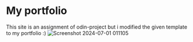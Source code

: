 # My portfolio
This site is an assignment of odin-project but i modified the given template to my portfolio :)
![Screenshot 2024-07-01 011105](https://github.com/Monu2114/My-Portfolio/assets/116855819/14a3fc1e-9a61-411a-898e-01fe4bce12a1)
